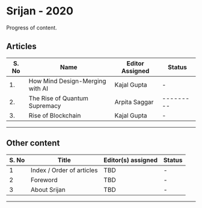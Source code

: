 # Srijan - 2020

Progress of content.

## Articles


| S. No | Name                           | Editor Assigned |  Status |
|------ |------------------------------- |---------------- |---------|
|1.     |How Mind Design-Merging with AI | Kajal Gupta     |    -    |
|2.     |The Rise of Quantum Supremacy   | Arpita Saggar   |---------|
|3.     |Rise of Blockchain              | Kajal Gupta     |    -    |
---

## Other content

| S. No | Title                     | Editor(s) assigned | Status |
| ----  | ------------------------- | ------------------ | ------ |
| 1     | Index / Order of articles | TBD                | -      |
| 2     | Foreword                  | TBD                | -      |
| 3     | About Srijan              | TBD                | -      |

---


